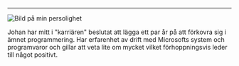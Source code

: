 
-------

<div class="profilbild">
<img src="image/profil.jpg?width=100" alt="Bild på min persolighet">
</div>

Johan har mitt i "karriären" beslutat att lägga ett par år på att förkovra sig i ämnet programmering. Har erfarenhet av drift med Microsofts system och programvaror och gillar att veta lite om mycket vilket förhoppningsvis leder till något positivt.
